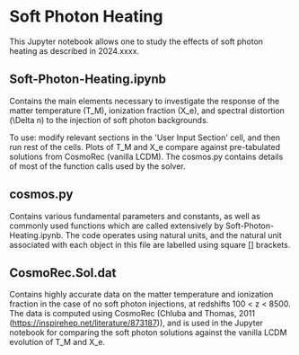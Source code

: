 # Soft Photon Heating

This Jupyter notebook allows one to study the effects of soft photon heating as described in 2024.xxxx.

## Soft-Photon-Heating.ipynb
Contains the main elements necessary to investigate the response of the matter temperature (T_M), ionization fraction (X_e), and spectral distortion (\Delta n) to the injection of soft photon backgrounds.

To use: modify relevant sections in the 'User Input Section' cell, and then run rest of the cells.
Plots of T_M and X_e compare against pre-tabulated solutions from CosmoRec (vanilla LCDM).
The cosmos.py contains details of most of the function calls used by the solver.

## cosmos.py
Contains various fundamental parameters and constants, as well as commonly used functions which are called extensively by Soft-Photon-Heating.ipynb. The code operates using natural units, and the natural unit associated with each object in this file are labelled using square [] brackets. 

## CosmoRec.Sol.dat
Contains highly accurate data on the matter temperature and ionization fraction in the case of no soft photon injections, at redshifts 100 < z < 8500. The data is computed using CosmoRec (Chluba and Thomas, 2011 (https://inspirehep.net/literature/873187)), and is used in the Jupyter notebook for comparing the soft photon solutions against the vanilla LCDM evolution of T_M and X_e.
